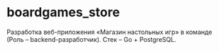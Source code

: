 # boardgames_store
Разработка веб-приложения «Магазин настольных игр» в команде (Роль – backend-разработчик). Стек – Go + PostgreSQL.
